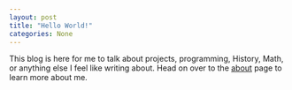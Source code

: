 ```yaml
---
layout: post
title: "Hello World!"
categories: None
---
```


This blog is here for me to talk about projects, programming, History, Math, or anything else I feel like writing
about. Head on over to the [about](/about/) page to learn more about
me.
